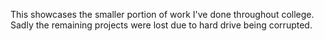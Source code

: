 This showcases the smaller portion of work I've done throughout college. Sadly the remaining projects were lost due to hard drive being corrupted.
